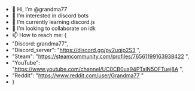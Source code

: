 - 👋 Hi, I’m @grandma77
- 👀 I’m interested in discord bots
- 🌱 I’m currently learning discord.js
- 💞️ I’m looking to collaborate on idk
- 📫 How to reach me: {
- "Discord: grandma77",
- "Discord_server": "https://discord.gg/py2uqjp2S3 ",
- "Steam": "https://steamcommunity.com/profiles/76561199163938422 ",
- "YouTube": "https://www.youtube.com/channel/UC0CB0ua94PTalN5OFTuej8A ",
- "Reddit": "https://www.reddit.com/user/Grandma77 "
- }

